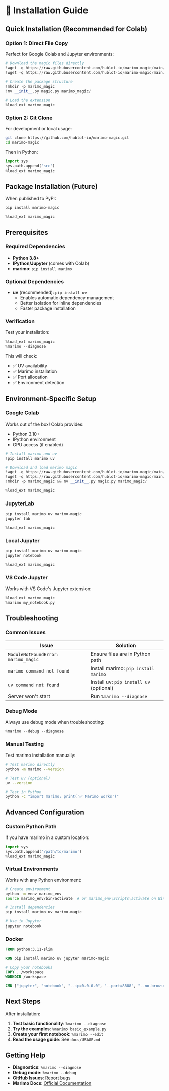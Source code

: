 # 🚀 Installation Guide

## Quick Installation (Recommended for Colab)

### Option 1: Direct File Copy
Perfect for Google Colab and Jupyter environments:

```python
# Download the magic files directly
!wget -q https://raw.githubusercontent.com/hublot-io/marimo-magic/main/src/marimo_magic/__init__.py
!wget -q https://raw.githubusercontent.com/hublot-io/marimo-magic/main/src/marimo_magic/magic.py

# Create the package structure
!mkdir -p marimo_magic
!mv __init__.py magic.py marimo_magic/

# Load the extension
%load_ext marimo_magic
```

### Option 2: Git Clone
For development or local usage:

```bash
git clone https://github.com/hublot-io/marimo-magic.git
cd marimo-magic
```

Then in Python:
```python
import sys
sys.path.append('src')
%load_ext marimo_magic
```

## Package Installation (Future)

When published to PyPI:

```bash
pip install marimo-magic
```

```python
%load_ext marimo_magic
```

## Prerequisites

### Required Dependencies
- **Python 3.8+**
- **IPython/Jupyter** (comes with Colab)
- **marimo**: `pip install marimo`

### Optional Dependencies
- **uv** (recommended): `pip install uv`
  - Enables automatic dependency management
  - Better isolation for inline dependencies
  - Faster package installation

### Verification

Test your installation:

```python
%load_ext marimo_magic
%marimo --diagnose
```

This will check:
- ✅ UV availability
- ✅ Marimo installation
- ✅ Port allocation
- ✅ Environment detection

## Environment-Specific Setup

### Google Colab
Works out of the box! Colab provides:
- Python 3.10+
- IPython environment
- GPU access (if enabled)

```python
# Install marimo and uv
!pip install marimo uv

# Download and load marimo magic
!wget -q https://raw.githubusercontent.com/hublot-io/marimo-magic/main/src/marimo_magic/__init__.py
!wget -q https://raw.githubusercontent.com/hublot-io/marimo-magic/main/src/marimo_magic/magic.py
!mkdir -p marimo_magic && mv __init__.py magic.py marimo_magic/

%load_ext marimo_magic
```

### JupyterLab
```bash
pip install marimo uv marimo-magic
jupyter lab
```

```python
%load_ext marimo_magic
```

### Local Jupyter
```bash
pip install marimo uv marimo-magic
jupyter notebook
```

```python
%load_ext marimo_magic
```

### VS Code Jupyter
Works with VS Code's Jupyter extension:

```python
%load_ext marimo_magic
%marimo my_notebook.py
```

## Troubleshooting

### Common Issues

| Issue | Solution |
|-------|----------|
| `ModuleNotFoundError: marimo_magic` | Ensure files are in Python path |
| `marimo command not found` | Install marimo: `pip install marimo` |
| `uv command not found` | Install uv: `pip install uv` (optional) |
| Server won't start | Run `%marimo --diagnose` |

### Debug Mode
Always use debug mode when troubleshooting:

```python
%marimo --debug --diagnose
```

### Manual Testing
Test marimo installation manually:

```bash
# Test marimo directly
python -m marimo --version

# Test uv (optional)
uv --version

# Test in Python
python -c "import marimo; print('✅ Marimo works')"
```

## Advanced Configuration

### Custom Python Path
If you have marimo in a custom location:

```python
import sys
sys.path.append('/path/to/marimo')
%load_ext marimo_magic
```

### Virtual Environments
Works with any Python environment:

```bash
# Create environment
python -m venv marimo_env
source marimo_env/bin/activate  # or marimo_env\Scripts\activate on Windows

# Install dependencies
pip install marimo uv marimo-magic

# Use in Jupyter
jupyter notebook
```

### Docker
```dockerfile
FROM python:3.11-slim

RUN pip install marimo uv jupyter marimo-magic

# Copy your notebooks
COPY . /workspace
WORKDIR /workspace

CMD ["jupyter", "notebook", "--ip=0.0.0.0", "--port=8888", "--no-browser", "--allow-root"]
```

## Next Steps

After installation:

1. **Test basic functionality**: `%marimo --diagnose`
2. **Try the examples**: `%marimo basic_example.py`
3. **Create your first notebook**: `%marimo --edit`
4. **Read the usage guide**: See `docs/USAGE.md`

## Getting Help

- **Diagnostics**: `%marimo --diagnose`
- **Debug mode**: `%marimo --debug`
- **GitHub Issues**: [Report bugs](https://github.com/hublot-io/marimo-magic/issues)
- **Marimo Docs**: [Official Documentation](https://docs.marimo.io) 